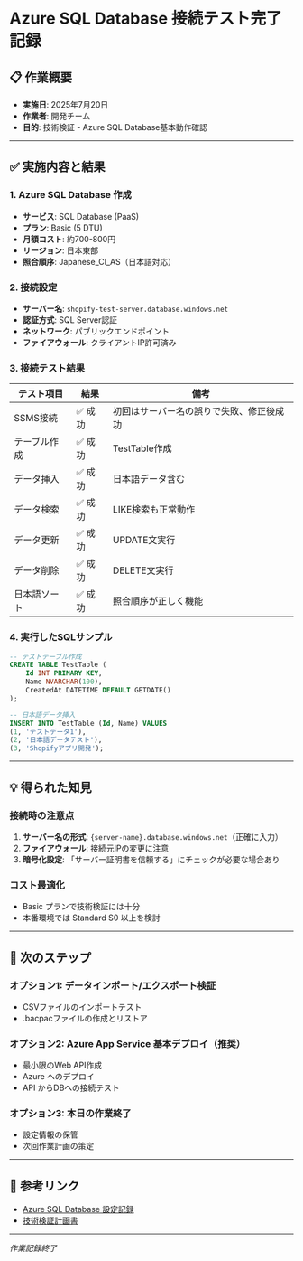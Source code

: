 # Azure SQL Database 接続テスト完了記録

## 📋 作業概要
- **実施日**: 2025年7月20日
- **作業者**: 開発チーム
- **目的**: 技術検証 - Azure SQL Database基本動作確認

---

## ✅ 実施内容と結果

### 1. Azure SQL Database 作成
- **サービス**: SQL Database (PaaS)
- **プラン**: Basic (5 DTU)
- **月額コスト**: 約700-800円
- **リージョン**: 日本東部
- **照合順序**: Japanese_CI_AS（日本語対応）

### 2. 接続設定
- **サーバー名**: `shopify-test-server.database.windows.net`
- **認証方式**: SQL Server認証
- **ネットワーク**: パブリックエンドポイント
- **ファイアウォール**: クライアントIP許可済み

### 3. 接続テスト結果
| テスト項目 | 結果 | 備考 |
|-----------|------|------|
| SSMS接続 | ✅ 成功 | 初回はサーバー名の誤りで失敗、修正後成功 |
| テーブル作成 | ✅ 成功 | TestTable作成 |
| データ挿入 | ✅ 成功 | 日本語データ含む |
| データ検索 | ✅ 成功 | LIKE検索も正常動作 |
| データ更新 | ✅ 成功 | UPDATE文実行 |
| データ削除 | ✅ 成功 | DELETE文実行 |
| 日本語ソート | ✅ 成功 | 照合順序が正しく機能 |

### 4. 実行したSQLサンプル
```sql
-- テストテーブル作成
CREATE TABLE TestTable (
    Id INT PRIMARY KEY,
    Name NVARCHAR(100),
    CreatedAt DATETIME DEFAULT GETDATE()
);

-- 日本語データ挿入
INSERT INTO TestTable (Id, Name) VALUES 
(1, 'テストデータ1'),
(2, '日本語データテスト'),
(3, 'Shopifyアプリ開発');
```

---

## 💡 得られた知見

### 接続時の注意点
1. **サーバー名の形式**: `{server-name}.database.windows.net`（正確に入力）
2. **ファイアウォール**: 接続元IPの変更に注意
3. **暗号化設定**: 「サーバー証明書を信頼する」にチェックが必要な場合あり

### コスト最適化
- Basic プランで技術検証には十分
- 本番環境では Standard S0 以上を検討

---

## 🔄 次のステップ

### オプション1: データインポート/エクスポート検証
- CSVファイルのインポートテスト
- .bacpacファイルの作成とリストア

### オプション2: Azure App Service 基本デプロイ（推奨）
- 最小限のWeb API作成
- Azure へのデプロイ
- API からDBへの接続テスト

### オプション3: 本日の作業終了
- 設定情報の保管
- 次回作業計画の策定

---

## 📌 参考リンク
- [Azure SQL Database 設定記録](/docs/06-infrastructure/01-azure-sql/azure-sql-setup-record.md)
- [技術検証計画書](/docs/01-project-management/01-planning/technical-validation-plan.md)

---

*作業記録終了* 